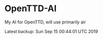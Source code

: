 # OpenTTD-AI
My AI for OpenTTD, will use primarily air

Latest backup: Sun Sep 15 00:44:01 UTC 2019
